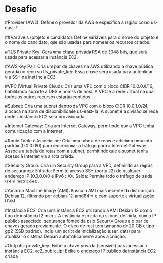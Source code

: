 # Desafio

#Provider (AWS):
Define o provedor da AWS e especifica a região como us-east-1.

##Variáveis (projeto e candidato):
Define variáveis para o nome do projeto e o nome do candidato, que são usadas para nomear os recursos criados.

#TLS Private Key:
Gera uma chave privada RSA de 2048 bits, que será usada para acessar a instância EC2.

#AWS Key Pair:
Cria um par de chaves na AWS utilizando a chave pública gerada no recurso tls_private_key. Essa chave será usada para autenticar via SSH na instância EC2.

#VPC (Virtual Private Cloud):
Cria uma VPC com o bloco CIDR 10.0.0.0/16, habilitando suporte a DNS e nomes de host. A VPC é a rede virtual na qual todos os outros recursos estarão contidos.

#Subnet:
Cria uma subnet dentro da VPC com o bloco CIDR 10.0.1.0/24, alocada na zona de disponibilidade us-east-1a. A subnet é a divisão de rede onde a instância EC2 será provisionada.

#Internet Gateway:
Cria um Internet Gateway, permitindo que a VPC tenha comunicação com a Internet.

#Route Table e Association:
Cria uma tabela de rotas e adiciona uma rota padrão (0.0.0.0/0) para redirecionar o tráfego para o Internet Gateway.
Associa a tabela de rotas com a subnet, permitindo que a subnet tenha acesso à Internet via a rota criada.

#Security Group:
Cria um Security Group para a VPC, definindo as regras de segurança:
Entrada: Permite acesso SSH (porta 22) de qualquer endereço IP (0.0.0.0/0 e IPv6 ::/0).
Saída: Permite todo o tráfego de saída (sem restrições).

#Amazon Machine Image (AMI):
Busca a AMI mais recente da distribuição Debian 12, filtrando por debian-12-amd64-* e com suporte a virtualização HVM.

#Instância EC2:
Cria uma instância EC2 utilizando a AMI Debian 12 com o tipo de instância t2.micro.
A instância é criada na subnet definida, com o IP público associado, segurança fornecida pelo Security Group e o par de chaves gerado previamente.
O disco de root tem tamanho de 20 GB e tipo gp2 (SSD padrão).
Inclui um script de inicialização (user_data) para atualizar o sistema Debian automaticamente após a criação.

#Outputs:
private_key: Exibe a chave privada (sensível) para acessar a instância EC2.
ec2_public_ip: Exibe o endereço IP público da instância EC2 criada.

